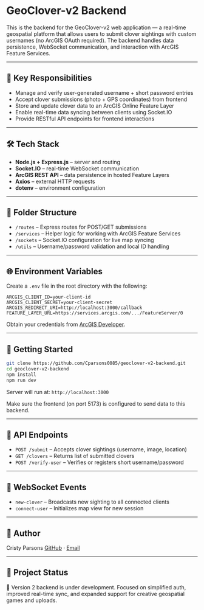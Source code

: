 # GeoClover-v2 Backend

This is the backend for the GeoClover-v2 web application — a real-time geospatial platform that allows users to submit clover sightings with custom usernames (no ArcGIS OAuth required). The backend handles data persistence, WebSocket communication, and interaction with ArcGIS Feature Services.

---

## 🔧 Key Responsibilities

* Manage and verify user-generated username + short password entries
* Accept clover submissions (photo + GPS coordinates) from frontend
* Store and update clover data to an ArcGIS Online Feature Layer
* Enable real-time data syncing between clients using Socket.IO
* Provide RESTful API endpoints for frontend interactions

---

## 🛠️ Tech Stack

* **Node.js + Express.js** – server and routing
* **Socket.IO** – real-time WebSocket communication
* **ArcGIS REST API** – data persistence in hosted Feature Layers
* **Axios** – external HTTP requests
* **dotenv** – environment configuration

---

## 📁 Folder Structure

* `/routes` – Express routes for POST/GET submissions
* `/services` – Helper logic for working with ArcGIS Feature Services
* `/sockets` – Socket.IO configuration for live map syncing
* `/utils` – Username/password validation and local ID handling

---

## 🌐 Environment Variables

Create a `.env` file in the root directory with the following:

```
ARCGIS_CLIENT_ID=your-client-id
ARCGIS_CLIENT_SECRET=your-client-secret
ARCGIS_REDIRECT_URI=http://localhost:3000/callback
FEATURE_LAYER_URL=https://services.arcgis.com/.../FeatureServer/0
```

Obtain your credentials from [ArcGIS Developer](https://developers.arcgis.com/).

---

## 🚀 Getting Started

```bash
git clone https://github.com/Cparsons0085/geoclover-v2-backend.git
cd geoclover-v2-backend
npm install
npm run dev
```

Server will run at: `http://localhost:3000`

Make sure the frontend (on port 5173) is configured to send data to this backend.

---

## 🧪 API Endpoints

* `POST /submit` – Accepts clover sightings (username, image, location)
* `GET /clovers` – Returns list of submitted clovers
* `POST /verify-user` – Verifies or registers short username/password

---

## 🔄 WebSocket Events

* `new-clover` – Broadcasts new sighting to all connected clients
* `connect-user` – Initializes map view for new session

---

## 👤 Author

Cristy Parsons
[GitHub](https://github.com/Cparsons0085) · [Email](mailto:cristylynn0920@gmail.com)

---

## 📅 Project Status

🔧 Version 2 backend is under development. Focused on simplified auth, improved real-time sync, and expanded support for creative geospatial games and uploads.

